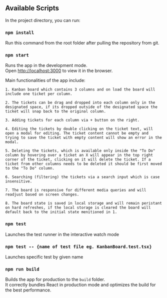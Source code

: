 ## Available Scripts

In the project directory, you can run:

### `npm install`

Run this command from the root folder after pulling the repository from git.

### `npm start`

Runs the app in the development mode.\
Open [http://localhost:3000](http://localhost:3000) to view it in the browser.

Main functionalities of the app include:

    1. Kanban board which contains 3 columns and on load the board will include one ticket per column.

    2. The tickets can be drag and dropped into each column only in the designated space, if its dropped outside of the designated space the ticket will snap back to the original column.

    3. Adding tickets for each column via + button on the right.

    4. Editing the tickets by double clicking on the ticket text, will open a modal for editing. The ticket content cannot be empty and trying to save the ticket with empty content will show an error in the modal.

    5. Deleting the tickets, which is available only inside the "To Do" column by hovering over a ticket an X will appear in the top right corner of the ticket, clicking on it will delete the ticket. If a ticket from other columns needs to be deleted it should be first moved to the "To Do" column.

    6. Searching (filtering) the tickets via a search input which is case insensitive.

    7. The board is responsive for different media queries and will readjust based on screen changes.

    8. The board state is saved in local storage and will remain peristant on hard refreshes, if the local storage is cleared the board will default back to the initial state menitioned in 1.

### `npm test`

Launches the test runner in the interactive watch mode

### `npm test -- {name of test file eg. KanbanBoard.test.tsx}`

Launches specific test by given name

### `npm run build`

Builds the app for production to the `build` folder.\
It correctly bundles React in production mode and optimizes the build for the best performance.
